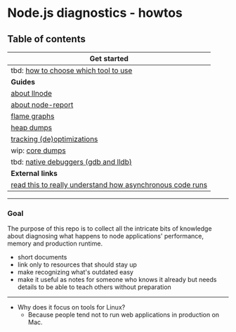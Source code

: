 # Node.js diagnostics - howtos


## Table of contents

| Get started |
| --- |
| tbd: [how to choose which tool to use](tbd.md) |
|**Guides**|
| [about llnode](llnode.md) |
| [about node-report](node-report.md) |
| [flame graphs](flame-graphs.md) |
| [heap dumps](heap-dumps.md) |
| [tracking (de)optimizations](optimizations.md) |
| wip: [core dumps](core-dumps.md) |
| tbd: [native debuggers (gdb and lldb)](tbd.md) |
| **External links** |
| [read this to really understand how asynchronous code runs](https://nodejs.org/en/docs/guides/event-loop-timers-and-nexttick/) |

----
### Goal

The purpose of this repo is to collect all the intricate bits of knowledge about diagnosing what happens to node applications' performance, memory and production runtime.

- short documents
- link only to resources that should stay up
- make recognizing what's outdated easy
- make it useful as notes for someone who knows it already but needs details to be able to teach others without preparation

---


- Why does it focus on tools for Linux?
  - Because people tend not to run web applications in production on Mac.

